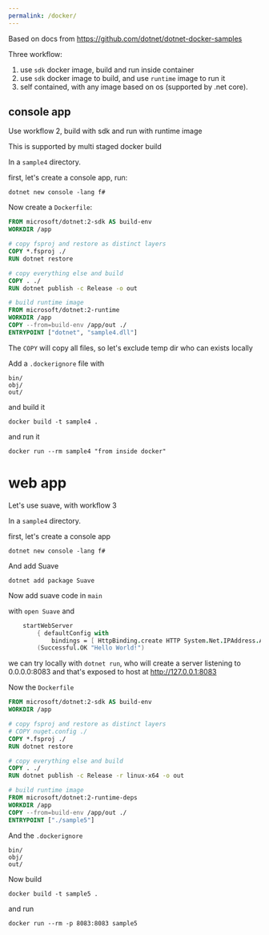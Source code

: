 ```yaml
---
permalink: /docker/
---
```


Based on docs from https://github.com/dotnet/dotnet-docker-samples

Three workflow:

1. use `sdk` docker image, build and run inside container
2. use `sdk` docker image to build, and use `runtime` image to run it
3. self contained, with any image based on os (supported by .net core).

## console app

Use workflow 2, build with sdk and run with runtime image

This is supported by multi staged docker build

In a `sample4` directory.

first, let's create a console app, run:

```
dotnet new console -lang f#
```

Now create a `Dockerfile`:

```dockerfile
FROM microsoft/dotnet:2-sdk AS build-env
WORKDIR /app

# copy fsproj and restore as distinct layers
COPY *.fsproj ./
RUN dotnet restore

# copy everything else and build
COPY . ./
RUN dotnet publish -c Release -o out

# build runtime image
FROM microsoft/dotnet:2-runtime 
WORKDIR /app
COPY --from=build-env /app/out ./
ENTRYPOINT ["dotnet", "sample4.dll"]
```

The `COPY` will copy all files, so let's exclude temp dir who can exists locally

Add a `.dockerignore` file with

```
bin/
obj/
out/
```

and build it

```
docker build -t sample4 .
```

and run it

```
docker run --rm sample4 "from inside docker"
```

# web app

Let's use suave, with workflow 3

In a `sample4` directory.

first, let's create a console app

```
dotnet new console -lang f#
```

And add Suave

```
dotnet add package Suave
```

Now add suave code in `main`

with `open Suave` and

```fsharp
    startWebServer
        { defaultConfig with
            bindings = [ HttpBinding.create HTTP System.Net.IPAddress.Any 8083us ] }
        (Successful.OK "Hello World!")
```

we can try locally with `dotnet run`, who will create a server listening to 0.0.0.0:8083
and that's exposed to host at http://127.0.0.1:8083

Now the `Dockerfile`

```dockerfile
FROM microsoft/dotnet:2-sdk AS build-env
WORKDIR /app

# copy fsproj and restore as distinct layers
# COPY nuget.config ./
COPY *.fsproj ./
RUN dotnet restore

# copy everything else and build
COPY . ./
RUN dotnet publish -c Release -r linux-x64 -o out

# build runtime image
FROM microsoft/dotnet:2-runtime-deps
WORKDIR /app
COPY --from=build-env /app/out ./
ENTRYPOINT ["./sample5"]
```

And the `.dockerignore`

```
bin/
obj/
out/
```

Now build

```
docker build -t sample5 .
```

and run

```
docker run --rm -p 8083:8083 sample5
```

